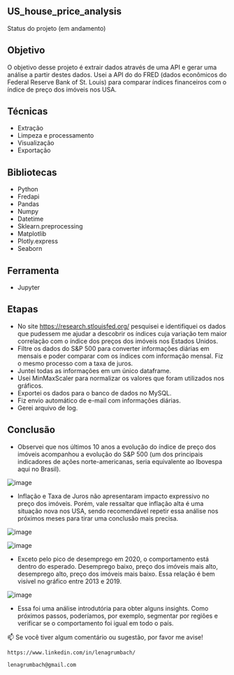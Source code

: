 ## US_house_price_analysis 
  Status do projeto (em andamento)

## Objetivo
  O objetivo desse projeto é extrair dados através de uma API e gerar uma análise a partir destes dados. 
  Usei a API do do FRED (dados econômicos do Federal Reserve Bank of St. Louis) para comparar índices financeiros com o índice de preço dos imóveis nos USA.
    
## Técnicas
  - Extração
  - Limpeza e processamento
  - Visualização
  - Exportação
 
## Bibliotecas 
  - Python
  - Fredapi
  - Pandas
  - Numpy
  - Datetime
  - Sklearn.preprocessing
  - Matplotlib
  - Plotly.express
  - Seaborn
    
## Ferramenta
  - Jupyter
  
## Etapas
  - No site https://research.stlouisfed.org/ pesquisei e identifiquei os dados que pudessem me ajudar a descobrir os índices cuja variação tem maior correlação com o índice dos preços dos imóveis nos Estados Unidos.
 - Filtre os dados do S&P 500 para converter informações diárias em mensais e poder comparar com os índices com informação mensal. Fiz o mesmo processo com a taxa de juros.
 - Juntei todas as informações em um único dataframe.
 - Usei MinMaxScaler para normalizar os valores que foram utilizados nos gráficos.
 - Exportei os dados para o banco de dados no MySQL.
 - Fiz envio automático de e-mail com informações diárias.
 - Gerei arquivo de log.

## Conclusão
 - Observei que nos últimos 10 anos a evolução do índice de preço dos imóveis acompanhou a evolução do S&P 500 (um dos principais indicadores de ações norte-americanas, seria equivalente ao Ibovespa aqui no Brasil).

![image](https://user-images.githubusercontent.com/112282677/207201190-ae5bfa80-a3b3-45b2-9c9e-ca70c812983b.png)

 - Inflação e Taxa de Juros não apresentaram impacto expressivo no preço dos imóveis. Porém, vale ressaltar que inflação alta é uma situação nova nos USA, sendo recomendável repetir essa análise nos próximos meses para tirar uma conclusão mais precisa.
 
 ![image](https://user-images.githubusercontent.com/112282677/207202351-37e8ba32-6a52-4d34-adb6-0f04a8a18bb0.png)

![image](https://user-images.githubusercontent.com/112282677/207202414-859dcf3a-be5f-4f69-bdb2-eb485f36a9aa.png)

 - Exceto pelo pico de desemprego em 2020, o comportamento está dentro do esperado. Desemprego baixo, preço dos imóveis mais alto, desemprego alto, preço dos imóveis mais baixo. Essa relação é bem visível no gráfico entre 2013 e 2019.
 
 ![image](https://user-images.githubusercontent.com/112282677/207202975-c54ef846-41c9-49f6-9011-7680b57f3498.png)
 
   - Essa foi uma análise introdutória para obter alguns insights. Como próximos passos, poderíamos, por exemplo, segmentar por regiões e verificar se o comportamento foi igual em todo o país.


📫 Se você tiver algum comentário ou sugestão, por favor me avise!
    
    https://www.linkedin.com/in/lenagrumbach/
    
    lenagrumbach@gmail.com

